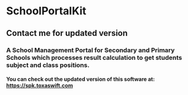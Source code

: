 # SchoolPortalKit
## Contact me for updated version 

### A School Management Portal for Secondary and Primary Schools which processes result calculation to get students subject and class positions.

#### You can check out the updated version of this software at: https://spk.toxaswift.com
